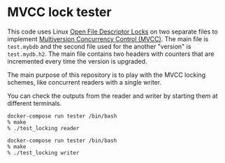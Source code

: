 # MVCC lock tester

This code uses Linux [Open File Descriptor Locks](https://www.gnu.org/software/libc/manual/html_node/Open-File-Description-Locks.html) on two separate files to implement [Multiversion Concurrency Control (MVCC)](https://en.wikipedia.org/wiki/Multiversion_concurrency_control). The main file is `test.mybdb` and the second file used for the another "version" is `test.mydb.h2`. The main file contains two headers with counters that are incremented every time the version is upgraded.

The main purpose of this repository is to play with the MVCC locking schemes, like concurrent readers with a single writer.

You can check the outputs from the reader and writer by starting them at different terminals.

```shell
docker-compose run tester /bin/bash
% make
% ./test_locking reader
```

```shell
docker-compose run tester /bin/bash
% make
% ./test_locking writer
```
